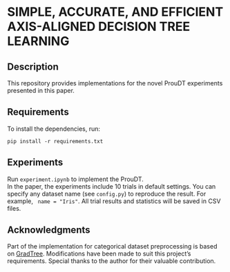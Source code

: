 # SIMPLE, ACCURATE, AND EFFICIENT AXIS-ALIGNED DECISION TREE LEARNING

## Description
This repository provides implementations for the novel ProuDT experiments presented in this paper.

## Requirements
To install the dependencies, run:
```
pip install -r requirements.txt
```

<!-- or with Conda:

```
conda env create -f environment.yml
``` -->

## Experiments

Run `experiment.ipynb` to implement the ProuDT. <br>
In the paper, the experiments include 10 trials in default settings. You can specify any dataset name (see `config.py`) to reproduce the result. For example,
` 
name = "Iris"
`. All trial results and statistics will be saved in CSV files.

## Acknowledgments

Part of the implementation for categorical dataset preprocessing is based on [GradTree](https://github.com/s-marton/GradTree). Modifications have been made to suit this project’s requirements. Special thanks to the author for their valuable contribution.









